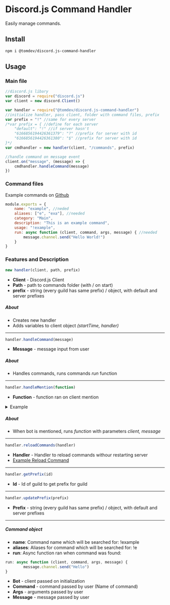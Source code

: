# Discord.js Command Handler

Easily manage commands.

## Install

```bash
npm i @tomdev/discord.js-command-handler
```

## Usage

### Main file

```javascript
//discord.js libary
var discord = require("discord.js")
var client = new discord.Client()

var handler = require("@tomdev/discord.js-command-handler")
//initialize handler, pass client, folder with command files, prefix
var prefix = "!" //same for every server
/*var prefix = { //define for each server
    "default": "!" //if server hasn't
    "6166856194426361379": "?" //prefix for server with id
    "6166856194426361380": "$" //prefix for server with id
}*/ 
var cmdhandler = new handler(client, "/commands", prefix)

//handle command on message event
client.on("message", (message) => {
    cmdhandler.handleCommand(message)
})
```

### Command files
Example commands on [Github](https://github.com/TGamingStudio/discord.js-command-handler/tree/master/example-commands)
```javascript
module.exports = {
    name: "example", //neded
    aliases: ["e", "exa"], //needed
    category: "Main",
    description: "This is an example command",
    usage: "!example",
    run: async function (client, command, args, message) { //needed
        message.channel.send("Hello World!")
    }
}
```

### Features and Description
```javascript
new handler(client, path, prefix)
``` 
- **Client** - Discord.js Client
- **Path** - path to commands folder (with / on start)
- **prefix** - string (every guild has same prefix) / object, with default and server prefixes
##### About
- Creates new handler
- Adds variables to client object *(startTime, handler)*
---
```javascript
handler.handleCommand(message)
```
- **Message** - message input from user
##### About
- Handles commands, runs commands *run* function
---
```javascript
handler.handleMention(function)
```
- **Function** - function ran on client mention

<details>
  <summary>Example</summary>

  ```javascript
  function func(bot, message){
      message.reply("I got pinged.")
  }
  cmdhandler.handleMention(func)
  ```

</details>

##### About
- When bot is mentioned, runs *function* with parameters *client, message*
---
```javascript
handler.reloadCommands(handler)
```
- **Handler** - Handler to reload commands withour restarting server
- [Example Reload Command](https://github.com/TGamingStudio/discord.js-command-handler/blob/master/example-commands/reload.js)
---
```javascript
handler.getPrefix(id)
```
- **Id** - Id of guild to get prefix for guild
---
```javascript
handler.updatePrefix(prefix)
```
- **Prefix** - string (every guild has same prefix) / object, with default and server prefixes
---
##### Command object
- **name**: Command name which will be searched for: !example
- **aliases**: Aliases for command which will be searched for: !e
- **run**: Async function ran when command was found:
```javascript 
run: async function (client, command, args, message) {
        message.channel.send("Hello")
}
```
- **Bot** - client passed on initialization 
- **Command** - command passed by user (Name of command)
- **Args** - arguments passed by user
- **Message** - message passed by user